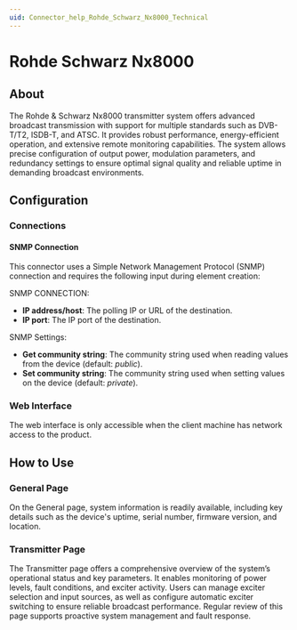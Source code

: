 ```yaml
---
uid: Connector_help_Rohde_Schwarz_Nx8000_Technical
---
```


# Rohde Schwarz Nx8000

## About

The Rohde & Schwarz Nx8000 transmitter system offers advanced broadcast transmission with support for multiple standards such as DVB-T/T2, ISDB-T, and ATSC. It provides robust performance, energy-efficient operation, and extensive remote monitoring capabilities. The system allows precise configuration of output power, modulation parameters, and redundancy settings to ensure optimal signal quality and reliable uptime in demanding broadcast environments.

## Configuration

### Connections

#### SNMP Connection

This connector uses a Simple Network Management Protocol (SNMP) connection and requires the following input during element creation:

SNMP CONNECTION:

- **IP address/host**: The polling IP or URL of the destination.
- **IP port**: The IP port of the destination.

SNMP Settings:

- **Get community string**: The community string used when reading values from the device (default: *public*).
- **Set community string**: The community string used when setting values on the device (default: *private*).

### Web Interface

The web interface is only accessible when the client machine has network access to the product.

## How to Use

### General Page
On the General page, system information is readily available, including key details such as the device's uptime, serial number, firmware version, and location.

### Transmitter Page

The Transmitter page offers a comprehensive overview of the system’s operational status and key parameters. It enables monitoring of power levels, fault conditions, and exciter activity. Users can manage exciter selection and input sources, as well as configure automatic exciter switching to ensure reliable broadcast performance. Regular review of this page supports proactive system management and fault response.
